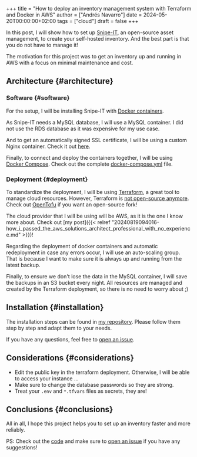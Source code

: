 +++
title = "How to deploy an inventory management system with Terraform and Docker in AWS"
author = ["Andrés Navarro"]
date = 2024-05-20T00:00:00+02:00
tags = ["cloud"]
draft = false
+++

In this post, I will show how to set up [Snipe-IT](https://snipeitapp.com/), an open-source asset management, to create your self-hosted inventory. And the best part is that you do not have to manage it!

The motivation for this project was to get an inventory up and running in AWS with a focus on minimal maintenance and cost.


## Architecture {#architecture}


### Software {#software}

For the setup, I will be installing Snipe-IT with [Docker containers](https://www.docker.com/).

As Snipe-IT needs a MySQL database, I will use a MySQL container. I did not use the RDS database as it was expensive for my use case.

And to get an automatically signed SSL certificate, I will be using a custom Nginx container. Check it out [here](https://github.com/Valian/docker-nginx-auto-ssl).

Finally, to connect and deploy the containers together, I will be using [Docker Compose](https://docs.docker.com/compose/). Check out the complete [docker-compose.yml](https://github.com/andres-nav/snipe-it/blob/main/src/docker-compose.yml) file.


### Deployment {#deployment}

To standardize the deployment, I will be using [Terraform](https://www.terraform.io/), a great tool to manage cloud resources. However, Terraform is [not open-source anymore](https://www.hashicorp.com/license-faq). Check out [OpenTofu](https://opentofu.org/) if you want an open-source fork!

The cloud provider that I will be using will be AWS, as it is the one I know more about. Check out [my post]({{< relref "20240819094016-how_i_passed_the_aws_solutions_architect_professional_with_no_experience.md" >}})!

Regarding the deployment of docker containers and automatic redeployment in case any errors occur, I will use an auto-scaling group. That is because I want to make sure it is always up and running from the latest backup.

Finally, to ensure we don't lose the data in the MySQL container, I will save the backups in an S3 bucket every night. All resources are managed and created by the Terraform deployment, so there is no need to worry about ;)


## Installation {#installation}

The installation steps can be found in [my repository](https://github.com/andres-nav/snipe-it/tree/main). Please follow them step by step and adapt them to your needs.

If you have any questions, feel free to [open an issue](https://github.com/andres-nav/snipe-it/issues).


## Considerations {#considerations}

-   Edit the public key in the terraform deployment. Otherwise, I will be able to access your instance ...
-   Make sure to change the database passwords so they are strong.
-   Treat your `.env` and `*.tfvars` files as secrets, they are!


## Conclusions {#conclusions}

All in all, I hope this project helps you to set up an inventory faster and more reliably.

PS: Check out the [code](https://github.com/andres-nav/snipe-it) and make sure to [open an issue](https://github.com/andres-nav/snipe-it/issues) if you have any suggestions!
